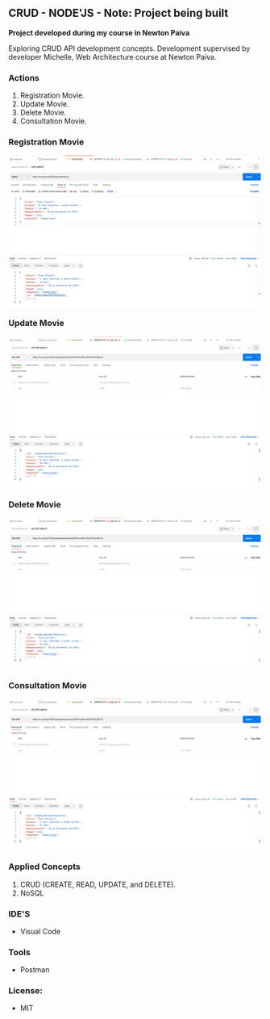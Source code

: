 ## CRUD - NODE'JS -  **Note: Project being built**

 **Project developed during my course in Newton Paiva**  
 
Exploring CRUD API development concepts. Development supervised by developer Michelle, Web Architecture course at Newton Paiva.


### Actions

1.  Registration Movie.
2.  Update Movie.
3.  Delete Movie.
4.  Consultation Movie.

### Registration Movie

<img src="https://github.com/willianrsouza/NODE-JS-API/blob/main/images/function-add.png?raw=true" align="center"
     alt="Freelancer Logo" width="600" height="300">
     
### Update Movie

<img src="https://github.com/willianrsouza/NODE-JS-API/blob/main/images/function-delete.png?raw=true" align="center"
     alt="Freelancer Logo" width="600" height="300">
     
### Delete Movie

<img src="https://github.com/willianrsouza/NODE-JS-API/blob/main/images/function-delete.png?raw=true" align="center"
     alt="Freelancer Logo" width="600" height="300">
     
### Consultation Movie

<img src="https://github.com/willianrsouza/NODE-JS-API/blob/main/images/function-delete.png?raw=true" align="center"
     alt="Freelancer Logo" width="600" height="300">
          

### Applied Concepts

1. CRUD (CREATE, READ, UPDATE, and DELETE).
2. NoSQL 


### IDE'S

- Visual Code

### Tools

- Postman

### License: 

- MIT
